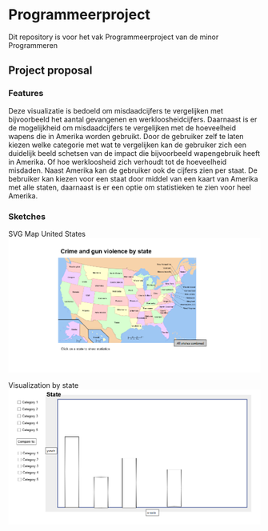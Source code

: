 # Programmeerproject
Dit repository is voor het vak Programmeerproject van de minor Programmeren

## Project proposal
### Features
Deze visualizatie is bedoeld om misdaadcijfers te vergelijken met bijvoorbeeld het aantal gevangenen en werkloosheidcijfers. Daarnaast is er de mogelijkheid om misdaadcijfers te vergelijken met de hoeveelheid wapens die in Amerika worden gebruikt. Door de gebruiker zelf te laten kiezen welke categorie met wat te vergelijken kan de gebruiker zich een duidelijk beeld schetsen van de impact die bijvoorbeeld wapengebruik heeft in Amerika. Of hoe werkloosheid zich verhoudt tot de hoeveelheid misdaden. Naast Amerika kan de gebruiker ook de cijfers zien per staat. De bebruiker kan kiezen voor een staat door middel van een kaart van Amerika met alle staten, daarnaast is er een optie om statistieken te zien voor heel Amerika.

### Sketches
SVG Map United States
![](doc/svg_map.png "Logo Title Text 1")

Visualization by state
![](doc/VisByState.png "Visualization by state")

